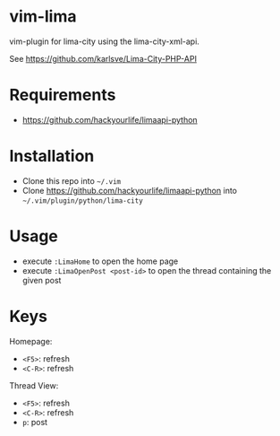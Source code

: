 vim-lima
========

vim-plugin for lima-city using the lima-city-xml-api.

See https://github.com/karlsve/Lima-City-PHP-API

Requirements
============

- https://github.com/hackyourlife/limaapi-python

Installation
============

- Clone this repo into `~/.vim`
- Clone https://github.com/hackyourlife/limaapi-python into `~/.vim/plugin/python/lima-city`

Usage
=====

- execute `:LimaHome` to open the home page
- execute `:LimaOpenPost <post-id>` to open the thread containing the given post

Keys
====

Homepage:
- `<F5>`: refresh
- `<C-R>`: refresh

Thread View:
- `<F5>`: refresh
- `<C-R>`: refresh
- `p`: post
